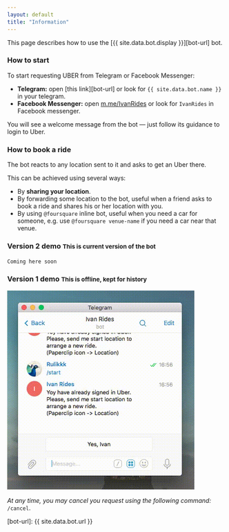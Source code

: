 ```yaml
---
layout: default
title: "Information"
---
```

<div class="row">
<div class="col-sm-12" markdown="1">
This page describes how to use the [{{ site.data.bot.display }}][bot-url] bot.

### How to start

To start requesting UBER from Telegram or Facebook Messenger:

- **Telegram:** open [this link][bot-url] or look for `{{ site.data.bot.name }}` in your telegram.
- **Facebook Messenger:** open [m.me/IvanRides](https://m.me/IvanRides) or look for `IvanRides` in Facebook messenger. 

You will see a welcome message from the bot — just follow its guidance to login to Uber.

### How to book a ride
The bot reacts to any location sent to it and asks to get an Uber there.

This can be achieved using several ways:

- By **sharing your location**.
- By forwarding some location to the bot, useful when a friend asks to book a ride and shares his or her location with you.
- By using `@foursquare` inline bot, useful when you need a car for someone, e.g. use `@foursquare venue-name` if you need a car near that venue.

### Version 2 demo <small>This is current version of the bot</small>
`Coming here soon`

### Version 1 demo <small>This is offline, kept for history</small>
<img src="img/out.gif" class="img-responsive center-block">

_At any time, you may cancel you request using the following command:_ `/cancel`.

[bot-url]: {{ site.data.bot.url }}

</div>
</div>

